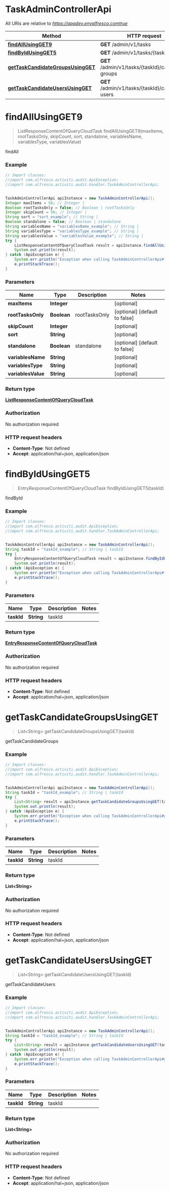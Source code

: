 # TaskAdminControllerApi

All URIs are relative to *https://apadev.envalfresco.comtrue*

Method | HTTP request | Description
------------- | ------------- | -------------
[**findAllUsingGET9**](TaskAdminControllerApi.md#findAllUsingGET9) | **GET** /admin/v1/tasks | findAll
[**findByIdUsingGET5**](TaskAdminControllerApi.md#findByIdUsingGET5) | **GET** /admin/v1/tasks/{taskId} | findById
[**getTaskCandidateGroupsUsingGET**](TaskAdminControllerApi.md#getTaskCandidateGroupsUsingGET) | **GET** /admin/v1/tasks/{taskId}/candidate-groups | getTaskCandidateGroups
[**getTaskCandidateUsersUsingGET**](TaskAdminControllerApi.md#getTaskCandidateUsersUsingGET) | **GET** /admin/v1/tasks/{taskId}/candidate-users | getTaskCandidateUsers


<a name="findAllUsingGET9"></a>
# **findAllUsingGET9**
> ListResponseContentOfQueryCloudTask findAllUsingGET9(maxItems, rootTasksOnly, skipCount, sort, standalone, variablesName, variablesType, variablesValue)

findAll

### Example
```java
// Import classes:
//import com.alfresco.activiti.audit.ApiException;
//import com.alfresco.activiti.audit.handler.TaskAdminControllerApi;


TaskAdminControllerApi apiInstance = new TaskAdminControllerApi();
Integer maxItems = 56; // Integer | 
Boolean rootTasksOnly = false; // Boolean | rootTasksOnly
Integer skipCount = 56; // Integer | 
String sort = "sort_example"; // String | 
Boolean standalone = false; // Boolean | standalone
String variablesName = "variablesName_example"; // String | 
String variablesType = "variablesType_example"; // String | 
String variablesValue = "variablesValue_example"; // String | 
try {
    ListResponseContentOfQueryCloudTask result = apiInstance.findAllUsingGET9(maxItems, rootTasksOnly, skipCount, sort, standalone, variablesName, variablesType, variablesValue);
    System.out.println(result);
} catch (ApiException e) {
    System.err.println("Exception when calling TaskAdminControllerApi#findAllUsingGET9");
    e.printStackTrace();
}
```

### Parameters

Name | Type | Description  | Notes
------------- | ------------- | ------------- | -------------
 **maxItems** | **Integer**|  | [optional]
 **rootTasksOnly** | **Boolean**| rootTasksOnly | [optional] [default to false]
 **skipCount** | **Integer**|  | [optional]
 **sort** | **String**|  | [optional]
 **standalone** | **Boolean**| standalone | [optional] [default to false]
 **variablesName** | **String**|  | [optional]
 **variablesType** | **String**|  | [optional]
 **variablesValue** | **String**|  | [optional]

### Return type

[**ListResponseContentOfQueryCloudTask**](ListResponseContentOfQueryCloudTask.md)

### Authorization

No authorization required

### HTTP request headers

 - **Content-Type**: Not defined
 - **Accept**: application/hal+json, application/json

<a name="findByIdUsingGET5"></a>
# **findByIdUsingGET5**
> EntryResponseContentOfQueryCloudTask findByIdUsingGET5(taskId)

findById

### Example
```java
// Import classes:
//import com.alfresco.activiti.audit.ApiException;
//import com.alfresco.activiti.audit.handler.TaskAdminControllerApi;


TaskAdminControllerApi apiInstance = new TaskAdminControllerApi();
String taskId = "taskId_example"; // String | taskId
try {
    EntryResponseContentOfQueryCloudTask result = apiInstance.findByIdUsingGET5(taskId);
    System.out.println(result);
} catch (ApiException e) {
    System.err.println("Exception when calling TaskAdminControllerApi#findByIdUsingGET5");
    e.printStackTrace();
}
```

### Parameters

Name | Type | Description  | Notes
------------- | ------------- | ------------- | -------------
 **taskId** | **String**| taskId |

### Return type

[**EntryResponseContentOfQueryCloudTask**](EntryResponseContentOfQueryCloudTask.md)

### Authorization

No authorization required

### HTTP request headers

 - **Content-Type**: Not defined
 - **Accept**: application/hal+json, application/json

<a name="getTaskCandidateGroupsUsingGET"></a>
# **getTaskCandidateGroupsUsingGET**
> List&lt;String&gt; getTaskCandidateGroupsUsingGET(taskId)

getTaskCandidateGroups

### Example
```java
// Import classes:
//import com.alfresco.activiti.audit.ApiException;
//import com.alfresco.activiti.audit.handler.TaskAdminControllerApi;


TaskAdminControllerApi apiInstance = new TaskAdminControllerApi();
String taskId = "taskId_example"; // String | taskId
try {
    List<String> result = apiInstance.getTaskCandidateGroupsUsingGET(taskId);
    System.out.println(result);
} catch (ApiException e) {
    System.err.println("Exception when calling TaskAdminControllerApi#getTaskCandidateGroupsUsingGET");
    e.printStackTrace();
}
```

### Parameters

Name | Type | Description  | Notes
------------- | ------------- | ------------- | -------------
 **taskId** | **String**| taskId |

### Return type

**List&lt;String&gt;**

### Authorization

No authorization required

### HTTP request headers

 - **Content-Type**: Not defined
 - **Accept**: application/hal+json, application/json

<a name="getTaskCandidateUsersUsingGET"></a>
# **getTaskCandidateUsersUsingGET**
> List&lt;String&gt; getTaskCandidateUsersUsingGET(taskId)

getTaskCandidateUsers

### Example
```java
// Import classes:
//import com.alfresco.activiti.audit.ApiException;
//import com.alfresco.activiti.audit.handler.TaskAdminControllerApi;


TaskAdminControllerApi apiInstance = new TaskAdminControllerApi();
String taskId = "taskId_example"; // String | taskId
try {
    List<String> result = apiInstance.getTaskCandidateUsersUsingGET(taskId);
    System.out.println(result);
} catch (ApiException e) {
    System.err.println("Exception when calling TaskAdminControllerApi#getTaskCandidateUsersUsingGET");
    e.printStackTrace();
}
```

### Parameters

Name | Type | Description  | Notes
------------- | ------------- | ------------- | -------------
 **taskId** | **String**| taskId |

### Return type

**List&lt;String&gt;**

### Authorization

No authorization required

### HTTP request headers

 - **Content-Type**: Not defined
 - **Accept**: application/hal+json, application/json

